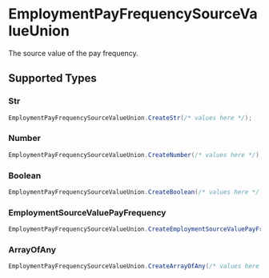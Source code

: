# EmploymentPayFrequencySourceValueUnion

The source value of the pay frequency.


## Supported Types

### Str

```csharp
EmploymentPayFrequencySourceValueUnion.CreateStr(/* values here */);
```

### Number

```csharp
EmploymentPayFrequencySourceValueUnion.CreateNumber(/* values here */);
```

### Boolean

```csharp
EmploymentPayFrequencySourceValueUnion.CreateBoolean(/* values here */);
```

### EmploymentSourceValuePayFrequency

```csharp
EmploymentPayFrequencySourceValueUnion.CreateEmploymentSourceValuePayFrequency(/* values here */);
```

### ArrayOfAny

```csharp
EmploymentPayFrequencySourceValueUnion.CreateArrayOfAny(/* values here */);
```
